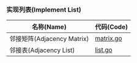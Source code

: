 ### 实现列表(Implement List)

| 名称(Name)               | 代码(Code)                                                                                |
|------------------------|-----------------------------------------------------------------------------------------|
| 邻接矩阵(Adjacency Matrix) | [matrix.go](https://github.com/pyihe/gobase/blob/master/data-structure/graph/matrix.go) |
| 邻接表(Adjacency List)    | [list.go](https://github.com/pyihe/gobase/blob/master/data-structure/graph/list.go)     |
